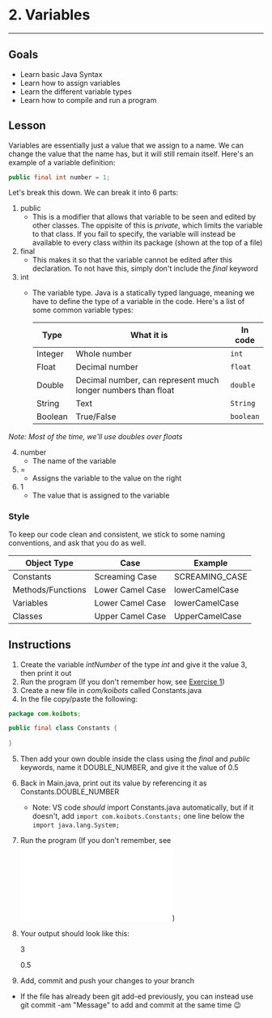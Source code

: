 # 2. Variables

---
## Goals

- Learn basic Java Syntax
- Learn how to assign variables
- Learn the different variable types
- Learn how to compile and run a program

## Lesson

Variables are essentially just a value that we assign to a name. We can change the value that the name has, but it will still remain itself. Here's an example of a variable definition:
```java
public final int number = 1;
```
Let's break this down. We can break it into 6 parts:
1. public
    - This is a modifier that allows that variable to be seen and edited by other classes. The oppisite of this is *private*, which limits the variable to that class. If you fail to specify, the variable will instead be available to every class within its package (shown at the top of a file)
2. final
    - This makes it so that the variable cannot be edited after this declaration. To not have this, simply don't include the *final* keyword
3. int
    - The variable type. Java is a statically typed language, meaning we have to define the type of a variable in the code. Here's a list of some common variable types:

      |Type|What it is|In code|
      |---|---|---|
      |Integer|Whole number|`int`|
      |Float|Decimal number|`float`|
      |Double|Decimal number, can represent much longer numbers than float|`double`|
      |String|Text|`String`|
      |Boolean|True/False|`boolean`|
*Note: Most of the time, we'll use doubles over floats*
  
4. number
    - The name of the variable
5. =
    - Assigns the variable to the value on the right
6. 1
    - The value that is assigned to the variable

### Style

To keep our code clean and consistent, we stick to some naming conventions, and ask that you do as well.

|Object Type|Case|Example|
|---|---|---|
|Constants|Screaming Case|SCREAMING_CASE|
|Methods/Functions|Lower Camel Case|lowerCamelCase|
|Variables|Lower Camel Case|lowerCamelCase|
|Classes|Upper Camel Case|UpperCamelCase|

## Instructions
1. Create the variable *intNumber* of the type *int* and give it the value 3, then print it out
2. Run the program (If you don't remember how, see [Exercise 1](Task-1.md))
3. Create a new file in *com/koibots* called Constants.java
4. In the file copy/paste the following:
```java
package com.koibots;

public final class Constants {
    
}
```
5. Then add your own double inside the class using the *final* and *public* keywords, name it DOUBLE_NUMBER, and give it the value of 0.5
6. Back in Main.java, print out its value by referencing it as Constants.DOUBLE_NUMBER
   - Note: VS code *should* import Constants.java automatically, but if it doesn't, add `import com.koibots.Constants;` one line below the `import java.lang.System;`
7. Run the program (If you don't remember, see ![Lesson 1](HelloWorld.md))
8. Your output should look like this:

    3
   
    0.5

10. Add, commit and push your changes to your branch
   - If the file has already been git add-ed previously, you can instead use git commit -am "Message" to add and commit at the same time :wink: